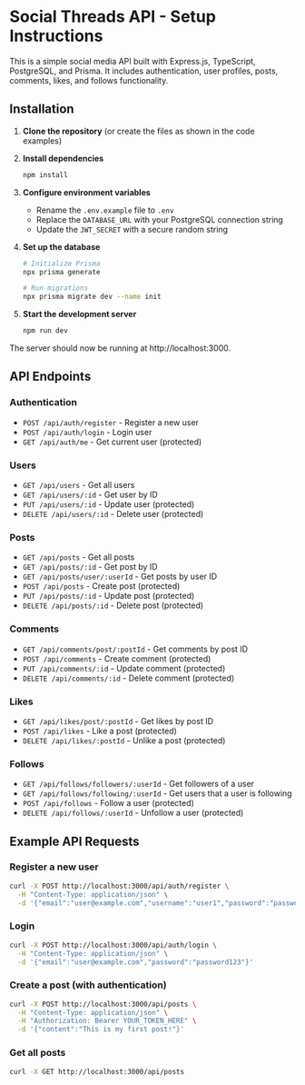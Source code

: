 # Social Threads API - Setup Instructions

This is a simple social media API built with Express.js, TypeScript, PostgreSQL, and Prisma. It includes authentication, user profiles, posts, comments, likes, and follows functionality.

## Installation

1. **Clone the repository** (or create the files as shown in the code examples)

2. **Install dependencies**
   ```bash
   npm install
   ```

3. **Configure environment variables**
   - Rename the `.env.example` file to `.env`
   - Replace the `DATABASE_URL` with your PostgreSQL connection string
   - Update the `JWT_SECRET` with a secure random string

4. **Set up the database**
   ```bash
   # Initialize Prisma
   npx prisma generate

   # Run migrations
   npx prisma migrate dev --name init
   ```

5. **Start the development server**
   ```bash
   npm run dev
   ```

The server should now be running at http://localhost:3000.

## API Endpoints

### Authentication
- `POST /api/auth/register` - Register a new user
- `POST /api/auth/login` - Login user
- `GET /api/auth/me` - Get current user (protected)

### Users
- `GET /api/users` - Get all users
- `GET /api/users/:id` - Get user by ID
- `PUT /api/users/:id` - Update user (protected)
- `DELETE /api/users/:id` - Delete user (protected)

### Posts
- `GET /api/posts` - Get all posts
- `GET /api/posts/:id` - Get post by ID
- `GET /api/posts/user/:userId` - Get posts by user ID
- `POST /api/posts` - Create post (protected)
- `PUT /api/posts/:id` - Update post (protected)
- `DELETE /api/posts/:id` - Delete post (protected)

### Comments
- `GET /api/comments/post/:postId` - Get comments by post ID
- `POST /api/comments` - Create comment (protected)
- `PUT /api/comments/:id` - Update comment (protected)
- `DELETE /api/comments/:id` - Delete comment (protected)

### Likes
- `GET /api/likes/post/:postId` - Get likes by post ID
- `POST /api/likes` - Like a post (protected)
- `DELETE /api/likes/:postId` - Unlike a post (protected)

### Follows
- `GET /api/follows/followers/:userId` - Get followers of a user
- `GET /api/follows/following/:userId` - Get users that a user is following
- `POST /api/follows` - Follow a user (protected)
- `DELETE /api/follows/:userId` - Unfollow a user (protected)

## Example API Requests

### Register a new user
```bash
curl -X POST http://localhost:3000/api/auth/register \
  -H "Content-Type: application/json" \
  -d '{"email":"user@example.com","username":"user1","password":"password123","name":"John Doe"}'
```

### Login
```bash
curl -X POST http://localhost:3000/api/auth/login \
  -H "Content-Type: application/json" \
  -d '{"email":"user@example.com","password":"password123"}'
```

### Create a post (with authentication)
```bash
curl -X POST http://localhost:3000/api/posts \
  -H "Content-Type: application/json" \
  -H "Authorization: Bearer YOUR_TOKEN_HERE" \
  -d '{"content":"This is my first post!"}'
```

### Get all posts
```bash
curl -X GET http://localhost:3000/api/posts
```
